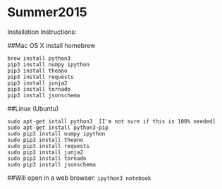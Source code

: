 # Summer2015

Installation Instructions:

##Mac OS X
install homebrew

```
brew install python3
pip3 install numpy ipython  
pip3 install theano  
pip3 install requests
pip3 install junja2
pip3 install tornado
pip3 install jsonschema
```


##Linux (Ubuntu)
```
sudo apt-get intall python3  [I'm not sure if this is 100% needed]
sudo apt-get install python3-pip
sudo pip3 install numpy ipython
sudo pip3 install theano
sudo pip3 install requests
sudo pip3 install junja2
sudo pip3 install tornado
sudo pip3 install jsonschema
```

##Will open in a web browser:
```ipython3 notebook```
